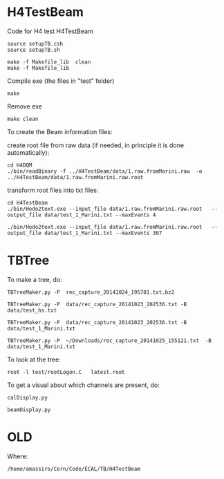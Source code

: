 H4TestBeam
==========

Code for H4 test H4TestBeam

    source setupTB.csh
    source setupTB.sh
    
    make -f Makefile_lib  clean
    make -f Makefile_lib

Compile exe (the files in "test" folder)

    make 

Remove exe

    make clean
 


To create the Beam information files:

create root file from raw data (if needed, in principle it is done automatically):

    cd H4DQM
    ./bin/readBinary -f ../H4TestBeam/data/1.raw.fromMarini.raw  -o ../H4TestBeam/data/1.raw.fromMarini.raw.root

transform root files into txt files:

    cd H4TestBeam
    ./bin/Hodo2text.exe --input_file data/1.raw.fromMarini.raw.root   --output_file data/test_1_Marini.txt --maxEvents 4

    ./bin/Hodo2text.exe --input_file data/1.raw.fromMarini.raw.root   --output_file data/test_1_Marini.txt --maxEvents 307

    



TBTree
====

To make a tree, do:

    TBTreeMaker.py -P  rec_capture_20141024_195701.txt.bz2
    
    TBTreeMaker.py -P  data/rec_capture_20141023_202536.txt -B data/test_hs.txt

    TBTreeMaker.py -P  data/rec_capture_20141023_202536.txt -B data/test_1_Marini.txt

    TBTreeMaker.py -P  ~/Downloads/rec_capture_20141025_155121.txt  -B data/test_1_Marini.txt

To look at the tree:

    root -l test/rootLogon.C   latest.root
     
To get a visual about which channels are present, do:

    calDisplay.py

    beamDisplay.py










OLD
====

Where:

    /home/amassiro/Cern/Code/ECAL/TB/H4TestBeam



